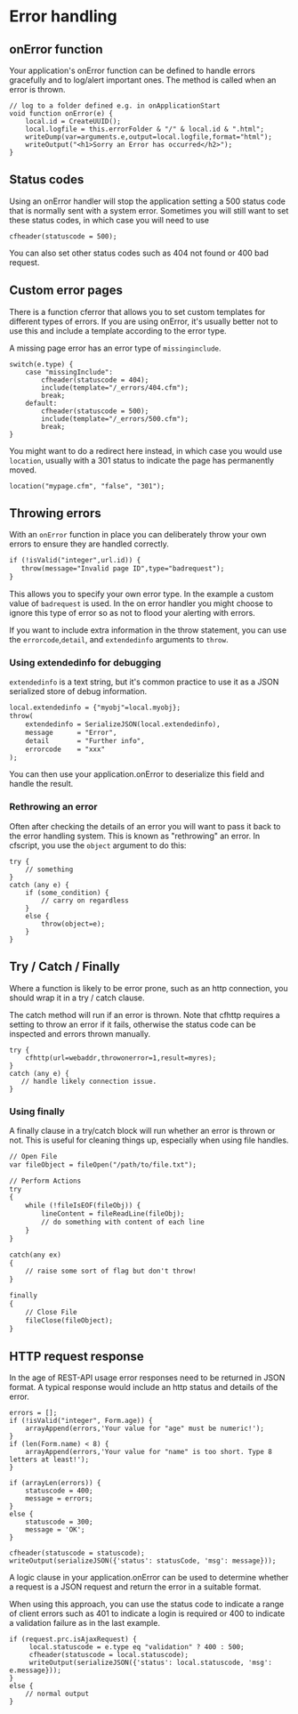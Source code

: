 # Error handling

## onError function

Your application's onError function can be defined to handle errors gracefully and to log/alert important ones. The method is called when an error is thrown.

```
// log to a folder defined e.g. in onApplicationStart
void function onError(e) {
    local.id = CreateUUID();
    local.logfile = this.errorFolder & "/" & local.id & ".html";
    writeDump(var=arguments.e,output=local.logfile,format="html");
    writeOutput("<h1>Sorry an Error has occurred</h2>");
}
```

## Status codes

Using an onError handler will stop the application setting a 500 status code that is normally sent with a system error. Sometimes you will still want to set these status codes, in which case you will need to use 

```
cfheader(statuscode = 500);
```

You can also set other status codes such as 404 not found or 400 bad request. 

## Custom error pages

There is a function cferror that allows you to set custom templates for different types of errors. If you are using onError, it's usually better not to use this and include a template according to the error type.

A missing page error has an error type of `missinginclude`.

```
switch(e.type) {
    case "missingInclude":
        cfheader(statuscode = 404);
        include(template="/_errors/404.cfm");
        break;
    default:
        cfheader(statuscode = 500);
        include(template="/_errors/500.cfm");
        break;
}
```

You might want to do a redirect here instead, in which case you would use `location`, usually with a 301 status to indicate the page has permanently moved.

```
location("mypage.cfm", "false", "301");
```



## Throwing errors

With an `onError` function in place you can deliberately throw your own errors to ensure they are handled correctly.

```cfml
if (!isValid("integer",url.id)) {
   throw(message="Invalid page ID",type="badrequest");
}
```

This allows you to specify your own error type. In the example a custom value of `badrequest` is used. In the on error handler you might choose to ignore this type of error so as not to flood your alerting with errors.

If you want to include extra information in the throw statement, you can use the `errorcode`,`detail`, and `extendedinfo` arguments to `throw`.

### Using extendedinfo for debugging

`extendedinfo` is a text string, but it's common practice to use it as a JSON serialized store of debug information.

```cfml
local.extendedinfo = {"myobj"=local.myobj};
throw(
    extendedinfo = SerializeJSON(local.extendedinfo),
    message      = "Error", 
    detail       = "Further info",
    errorcode    = "xxx"     
);
```

You can then use your application.onError to deserialize this field and handle the result.

### Rethrowing an error

Often after checking the details of an error you will want to pass it back to the error handling system. This is known as "rethrowing" an error. In cfscript, you use the `object` argument to do this:

```
try {
    // something
}
catch (any e) {
    if (some_condition) {
        // carry on regardless
    }
    else {
        throw(object=e);
    }
}
```

## Try / Catch / Finally

Where a function is likely to be error prone, such as an http connection, you should wrap it in a try / catch clause.

The catch method will run if an error is thrown. Note that cfhttp requires a setting to throw an error if it fails, otherwise the status code can be inspected and errors thrown manually.

```
try {
    cfhttp(url=webaddr,throwonerror=1,result=myres);
}
catch (any e) {
   // handle likely connection issue.
}
```

### Using finally

A finally clause in a try/catch block will run whether an error is thrown or not. This is useful for cleaning things up, especially when using file handles.

```cfml
// Open File
var fileObject = fileOpen("/path/to/file.txt");

// Perform Actions
try
{
    while (!fileIsEOF(fileObj)) {
        lineContent = fileReadLine(fileObj);
        // do something with content of each line
    }
}

catch(any ex)
{
    // raise some sort of flag but don't throw!
}

finally
{
    // Close File
    fileClose(fileObject);
}
```

## HTTP request response

In the age of REST-API usage error responses need to be returned in JSON format. A typical response would include an http status and details of the error.

```
errors = [];
if (!isValid("integer", Form.age)) {
    arrayAppend(errors,'Your value for "age" must be numeric!');
}
if (len(Form.name) < 8) {
    arrayAppend(errors,'Your value for "name" is too short. Type 8 letters at least!');
}

if (arrayLen(errors)) {
    statuscode = 400;
    message = errors;
}
else {
    statuscode = 300;
    message = 'OK';
}

cfheader(statuscode = statuscode);
writeOutput(serializeJSON({'status': statusCode, 'msg': message}));
```

A logic clause in your application.onError can be used to determine whether a request is a JSON request and return the error in a suitable format.

When using this approach, you can use the status code to indicate a range of client errors such as 401 to indicate a login is required or 400 to indicate a validation failure as in the last example.

```
if (request.prc.isAjaxRequest) {
     local.statuscode = e.type eq "validation" ? 400 : 500;
     cfheader(statuscode = local.statuscode);
     writeOutput(serializeJSON({'status': local.statuscode, 'msg': e.message}));
}
else {
    // normal output
}
```    


   

